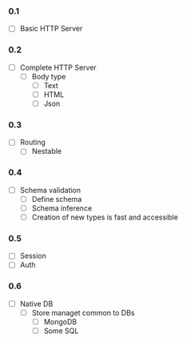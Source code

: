 ### 0.1
- [ ] Basic HTTP Server

### 0.2
- [ ] Complete HTTP Server
  - [ ] Body type
    - [ ] Text
    - [ ] HTML
    - [ ] Json

### 0.3
- [ ] Routing
  - [ ] Nestable

### 0.4
- [ ] Schema validation
  - [ ] Define schema
  - [ ] Schema inference
  - [ ] Creation of new types is fast and accessible

### 0.5
- [ ] Session
- [ ] Auth

### 0.6
- [ ] Native DB
  - [ ] Store managet common to DBs
    - [ ] MongoDB
    - [ ] Some SQL
